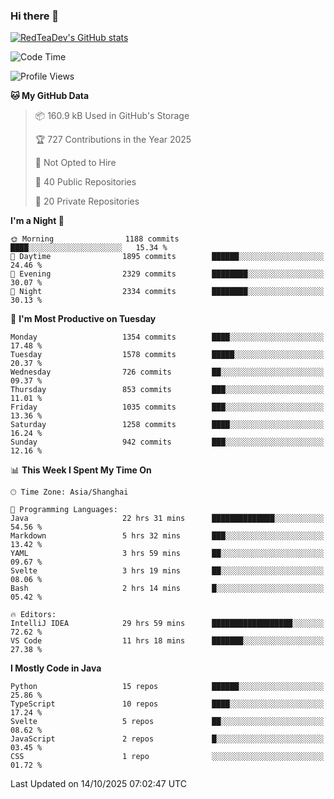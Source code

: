 ### Hi there 👋

<!--
**RedTeaDev/RedTeaDev** is a ✨ _special_ ✨ repository because its `README.md` (this file) appears on your GitHub profile.

Here are some ideas to get you started:

- 🔭 I’m currently working on ...
- 🌱 I’m currently learning ...
- 👯 I’m looking to collaborate on ...
- 🤔 I’m looking for help with ...
- 💬 Ask me about ...
- 📫 How to reach me: ...
- 😄 Pronouns: ...
- ⚡ Fun fact: ...
-->

<!--
[![wakatime](https://wakatime.com/badge/user/6b101ed0-04c0-4490-9283-eb61f2efff96.svg)](https://wakatime.com/@6b101ed0-04c0-4490-9283-eb61f2efff96)
!-->

[![RedTeaDev's GitHub stats](https://github-readme-stats.vercel.app/api?username=RedTeaDev\&include_all_commits=true)](https://github.com/anuraghazra/github-readme-stats)
<!--
[![willianrod's wakatime stats](https://github-readme-stats.vercel.app/api/wakatime?username=RedTeaDev)](https://github.com/anuraghazra/github-readme-stats)
!-->
<!--START_SECTION:waka-->
![Code Time](http://img.shields.io/badge/Code%20Time-3%2C583%20hrs%2037%20mins-blue)

![Profile Views](http://img.shields.io/badge/Profile%20Views-0-blue)

**🐱 My GitHub Data** 

> 📦 160.9 kB Used in GitHub's Storage 
 > 
> 🏆 727 Contributions in the Year 2025
 > 
> 🚫 Not Opted to Hire
 > 
> 📜 40 Public Repositories 
 > 
> 🔑 20 Private Repositories 
 > 
**I'm a Night 🦉** 

```text
🌞 Morning                1188 commits        ████░░░░░░░░░░░░░░░░░░░░░   15.34 % 
🌆 Daytime                1895 commits        ██████░░░░░░░░░░░░░░░░░░░   24.46 % 
🌃 Evening                2329 commits        ████████░░░░░░░░░░░░░░░░░   30.07 % 
🌙 Night                  2334 commits        ████████░░░░░░░░░░░░░░░░░   30.13 % 
```
📅 **I'm Most Productive on Tuesday** 

```text
Monday                   1354 commits        ████░░░░░░░░░░░░░░░░░░░░░   17.48 % 
Tuesday                  1578 commits        █████░░░░░░░░░░░░░░░░░░░░   20.37 % 
Wednesday                726 commits         ██░░░░░░░░░░░░░░░░░░░░░░░   09.37 % 
Thursday                 853 commits         ███░░░░░░░░░░░░░░░░░░░░░░   11.01 % 
Friday                   1035 commits        ███░░░░░░░░░░░░░░░░░░░░░░   13.36 % 
Saturday                 1258 commits        ████░░░░░░░░░░░░░░░░░░░░░   16.24 % 
Sunday                   942 commits         ███░░░░░░░░░░░░░░░░░░░░░░   12.16 % 
```


📊 **This Week I Spent My Time On** 

```text
🕑︎ Time Zone: Asia/Shanghai

💬 Programming Languages: 
Java                     22 hrs 31 mins      ██████████████░░░░░░░░░░░   54.56 % 
Markdown                 5 hrs 32 mins       ███░░░░░░░░░░░░░░░░░░░░░░   13.42 % 
YAML                     3 hrs 59 mins       ██░░░░░░░░░░░░░░░░░░░░░░░   09.67 % 
Svelte                   3 hrs 19 mins       ██░░░░░░░░░░░░░░░░░░░░░░░   08.06 % 
Bash                     2 hrs 14 mins       █░░░░░░░░░░░░░░░░░░░░░░░░   05.42 % 

🔥 Editors: 
IntelliJ IDEA            29 hrs 59 mins      ██████████████████░░░░░░░   72.62 % 
VS Code                  11 hrs 18 mins      ███████░░░░░░░░░░░░░░░░░░   27.38 % 
```

**I Mostly Code in Java** 

```text
Python                   15 repos            ██████░░░░░░░░░░░░░░░░░░░   25.86 % 
TypeScript               10 repos            ████░░░░░░░░░░░░░░░░░░░░░   17.24 % 
Svelte                   5 repos             ██░░░░░░░░░░░░░░░░░░░░░░░   08.62 % 
JavaScript               2 repos             █░░░░░░░░░░░░░░░░░░░░░░░░   03.45 % 
CSS                      1 repo              ░░░░░░░░░░░░░░░░░░░░░░░░░   01.72 % 
```




 Last Updated on 14/10/2025 07:02:47 UTC
<!--END_SECTION:waka-->


